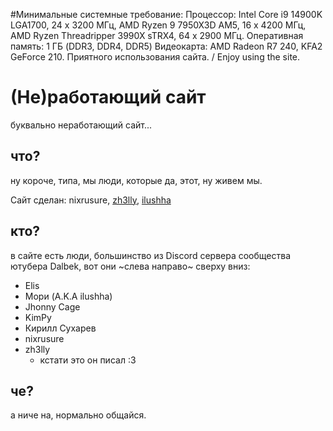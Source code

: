 #Минимальные системные требование:
Процессор: Intel Core i9 14900K LGA1700, 24 x 3200 МГц, AMD Ryzen 9 7950X3D AM5, 16 x 4200 МГц, AMD Ryzen Threadripper 3990X sTRX4, 64 x 2900 МГц.
Оперативная память: 1 ГБ (DDR3, DDR4, DDR5)
Видеокарта: AMD Radeon R7 240, KFA2 GeForce 210.
Приятного использования сайта. / Enjoy using the site.

# (Не)работающий сайт
буквально неработающий сайт...

## что?
ну короче, типа, мы люди, которые да, этот, ну живем мы.

Сайт сделан: nixrusure, [zh3lly](https://www.github.com/zhelly-dev), [ilushha](https://www.github.com/Ilyamori) 

## кто?
в сайте есть люди, большинство из Discord сервера сообщества ютубера Dalbek, вот они ~слева направо~ сверху вниз:
* Elis
* Мори (A.K.A ilushha)
* Jhonny Cage
* KimPy
* Кирилл Сухарев
* nixrusure
* zh3lly
    * кстати это он писал :3

## че?
а ниче на, нормально общайся.
